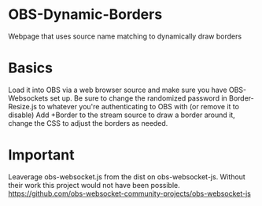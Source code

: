 # OBS-Dynamic-Borders
Webpage that uses source name matching to dynamically draw borders

# Basics
Load it into OBS via a web browser source and make sure you have OBS-Websockets set up. Be sure to change the randomized password in Border-Resize.js to whatever you're authenticating to OBS with (or remove it to disable)
Add +Border to the stream source to draw a border around it, change the CSS to adjust the borders as needed.

# Important
Leaverage obs-websocket.js from the dist on obs-websocket-js. Without their work this project would not have been possible.
https://github.com/obs-websocket-community-projects/obs-websocket-js
